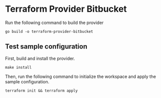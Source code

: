 # Terraform Provider Bitbucket

Run the following command to build the provider

```shell
go build -o terraform-provider-bitbucket
```

## Test sample configuration

First, build and install the provider.

```shell
make install
```

Then, run the following command to initialize the workspace and apply the sample configuration.

```shell
terraform init && terraform apply
```